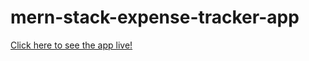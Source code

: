 # mern-stack-expense-tracker-app
<a href="https://mern-stack-expense-tracker-app.herokuapp.com/">Click here to see the app live!</a>
